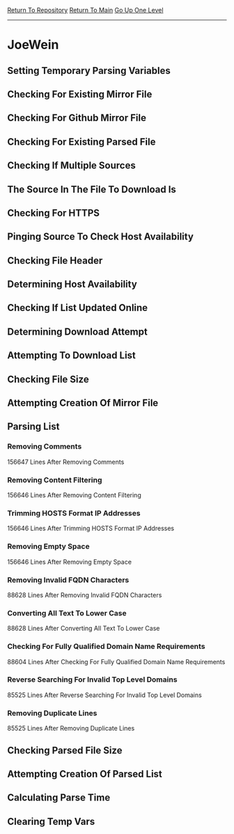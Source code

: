 [Return To Repository](https://github.com/deathbybandaid/piholeparser/)
[Return To Main](https://github.com/deathbybandaid/piholeparser/blob/master/RecentRunLogs/Mainlog.md)
[Go Up One Level](https://github.com/deathbybandaid/piholeparser/blob/master/RecentRunLogs/TopLevelScripts/30-Processing-External-Blacklists.md)
____________________________________
# JoeWein
## Setting Temporary Parsing Variables
## Checking For Existing Mirror File
## Checking For Github Mirror File
## Checking For Existing Parsed File
## Checking If Multiple Sources
## The Source In The File To Download Is
## Checking For HTTPS
## Pinging Source To Check Host Availability
## Checking File Header
## Determining Host Availability
## Checking If List Updated Online
## Determining Download Attempt
## Attempting To Download List
## Checking File Size
## Attempting Creation Of Mirror File
## Parsing List
### Removing Comments
156647 Lines After Removing Comments
### Removing Content Filtering
156646 Lines After Removing Content Filtering
### Trimming HOSTS Format IP Addresses
156646 Lines After Trimming HOSTS Format IP Addresses
### Removing Empty Space
156646 Lines After Removing Empty Space
### Removing Invalid FQDN Characters
88628 Lines After Removing Invalid FQDN Characters
### Converting All Text To Lower Case
88628 Lines After Converting All Text To Lower Case
### Checking For Fully Qualified Domain Name Requirements
88604 Lines After Checking For Fully Qualified Domain Name Requirements
### Reverse Searching For Invalid Top Level Domains
85525 Lines After Reverse Searching For Invalid Top Level Domains
### Removing Duplicate Lines
85525 Lines After Removing Duplicate Lines
## Checking Parsed File Size
## Attempting Creation Of Parsed List
## Calculating Parse Time
## Clearing Temp Vars
